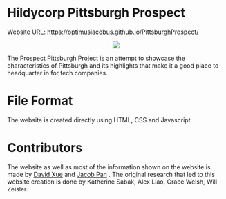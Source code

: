 # Hildycorp Pittsburgh Prospect
Website URL: https://optimusiacobus.github.io/PittsburghProspect/
<p align="center">
  <img src="https://github.com/OptimusIacobus/PittsburghProspect/raw/master/images/preview.PNG">
</p>

The Prospect Pittsburgh Project is an attempt to showcase the characteristics of Pittsburgh 
and its highlights that make it a good place to headquarter in for tech companies.

# File Format 
The website is created directly using HTML, CSS and Javascript.

# Contributors
The website as well as most of the information shown on the website is made by [David Xue](https://github.com/Linusky17) and [Jacob Pan](https://github.com/OptimusIacobus) .
The original research that led to this website creation is done by Katherine Sabak, Alex Liao, Grace Welsh, Will Zeisler.
